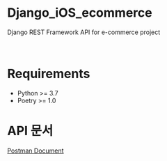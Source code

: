# Django_iOS_ecommerce
Django REST Framework API for e-commerce project

<br>

# Requirements
- Python >= 3.7
- Poetry >= 1.0


# API 문서 
[Postman Document](https://wpsiosteam3.postman.co/collections/10357036-b6b84dc9-f382-414b-aa38-a559562da7d7?version=latest&workspace=11b3009d-3940-4a5b-a93a-0cb4655c7aaf)
